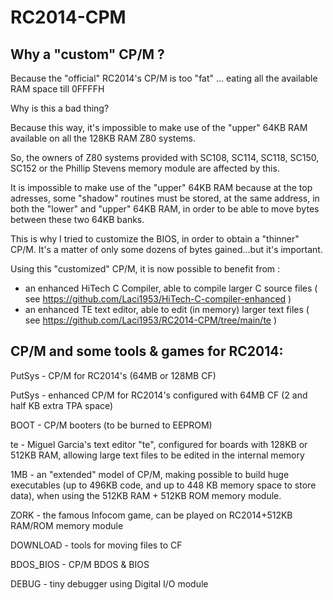 # RC2014-CPM

Why a "custom" CP/M ?
---------------------

Because the "official" RC2014's CP/M is too "fat" ... eating all the available RAM space till 0FFFFH

Why is this a bad thing?

Because this way, it's impossible to make use of the "upper" 64KB RAM available on all the 128KB RAM Z80 systems.

So, the owners of Z80 systems provided with SC108, SC114, SC118, SC150, SC152 or the Phillip Stevens memory module are affected by this.

It is impossible to make use of the "upper" 64KB RAM because at the top adresses, some "shadow" routines must be stored, at the same address,
in both the "lower" and "upper" 64KB RAM, in order to be able to move bytes between these two 64KB banks.

This is why I tried to customize the BIOS, in order to obtain a "thinner" CP/M.
It's a matter of only some dozens of bytes gained...but it's important.

Using this "customized" CP/M, it is now possible to benefit from :

- an enhanced HiTech C Compiler, able to compile larger C source files ( see https://github.com/Laci1953/HiTech-C-compiler-enhanced )
- an enhanced TE text editor, able to edit (in memory) larger text files ( see https://github.com/Laci1953/RC2014-CPM/tree/main/te )

CP/M and some tools & games for RC2014:
---------------------------------------

PutSys - CP/M for RC2014's (64MB or 128MB CF)

PutSys - enhanced CP/M for RC2014's configured with 64MB CF (2 and half KB extra TPA space)

BOOT - CP/M booters (to be burned to EEPROM)

te - Miguel Garcia's text editor "te", configured for boards with 128KB or 512KB RAM, allowing large text files to be edited in the internal memory

1MB - an "extended" model of CP/M, making possible to build huge executables (up to 496KB code, and up to 448 KB memory space to store data),
when using the 512KB RAM + 512KB ROM memory module.

ZORK - the famous Infocom game, can be played on RC2014+512KB RAM/ROM memory module

DOWNLOAD - tools for moving files to CF

BDOS_BIOS - CP/M BDOS & BIOS

DEBUG - tiny debugger using Digital I/O module
